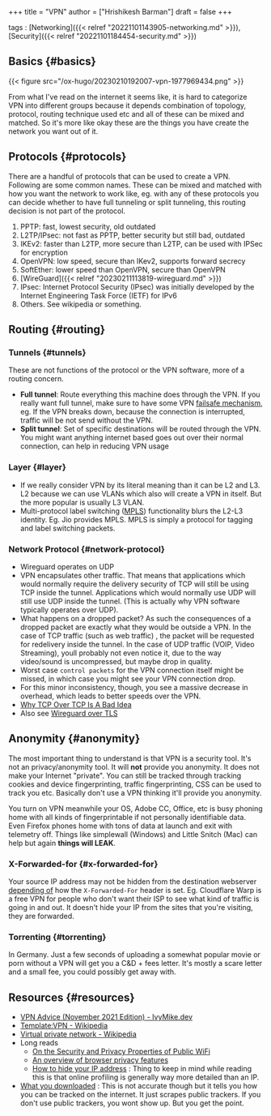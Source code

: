 +++
title = "VPN"
author = ["Hrishikesh Barman"]
draft = false
+++

tags
: [Networking]({{< relref "20221101143905-networking.md" >}}), [Security]({{< relref "20221101184454-security.md" >}})


## Basics {#basics}

{{< figure src="/ox-hugo/20230210192007-vpn-1977969434.png" >}}

From what I've read on the internet it seems like, it is hard to categorize VPN into different groups because it depends combination of topology, protocol, routing technique used etc and all of these can be mixed and matched. So it's more like okay these are the things you have create the network you want out of it.


## Protocols {#protocols}

There are a handful of protocols that can be used to create a VPN. Following are some common names. These can be mixed and matched with how you want the network to work like, eg. with any of these protocols you can decide whether to have full tunneling or split tunneling, this routing decision is not part of the protocol.

1.  PPTP: fast, lowest security, old outdated
2.  L2TP/IPsec: not fast as PPTP, better security but still bad, outdated
3.  IKEv2: faster than L2TP, more secure than L2TP, can be used with IPSec for encryption
4.  OpenVPN: low speed, secure than IKev2, supports forward secrecy
5.  SoftEther: lower speed than OpenVPN, secure than OpenVPN
6.  [WireGuard]({{< relref "20230211113819-wireguard.md" >}})
7.  IPsec: Internet Protocol Security (IPsec) was initially developed by the Internet Engineering Task Force (IETF) for IPv6
8.  Others. See wikipedia or something.


## Routing {#routing}


### Tunnels {#tunnels}

These are not functions of the protocol or the VPN software, more of a routing concern.

-   **Full tunnel**: Route everything this machine does through the VPN. If you really want full tunnel, make sure to have some VPN [failsafe mechanism](https://github.com/adrelanos/VPN-Firewall), eg. If the VPN breaks down, because the connection is interrupted, traffic will be not send without the VPN.
-   **Split tunnel**: Set of specific destinations will be routed through the VPN. You might want anything internet based goes out over their normal connection, can help in reducing VPN usage


### Layer {#layer}

-   If we really consider VPN by its literal meaning than it can be L2 and L3. L2 because we can use VLANs which also will create a VPN in itself. But the more popular is usually L3 VLAN.
-   Multi-protocol label switching ([MPLS](https://datatracker.ietf.org/doc/html/rfc2547)) functionality blurs the L2-L3 identity. Eg. Jio provides MPLS. MPLS is simply a protocol for tagging and label switching packets.


### Network Protocol {#network-protocol}

-   Wireguard operates on UDP
-   VPN encapsulates other traffic. That means that applications which would normally require the delivery security of TCP will still be using TCP inside the tunnel. Applications which would normally use UDP will still use UDP inside the tunnel. (This is actually why VPN software typically operates over UDP).
-   What happens on a dropped packet? As such the consequences of a dropped packet are exactly what they would be outside a VPN. In the case of TCP traffic (such as web traffic) , the packet will be requested for redelivery inside the tunnel. In the case of UDP traffic (VOIP, Video Streaming), youll probably not even notice it, due to the way video/sound is uncompressed, but maybe drop in quality.
-   Worst case `control packets` for the VPN connection itself might be missed, in which case you might see your VPN connection drop.
-   For this minor inconsistency, though, you see a massive decrease in overhead, which leads to better speeds over the VPN.
-   [Why TCP Over TCP Is A Bad Idea](http://sites.inka.de/sites/bigred/devel/tcp-tcp.html)
-   Also see [Wireguard over TLS](https://www.reddit.com/r/ProtonVPN/comments/ycqqqu/so_stealth_is_just_wireguard_over_tls_or_am_i/)


## Anonymity {#anonymity}

The most important thing to understand is that VPN is a security tool. It's not an privacy/anonymity tool. It will **not** provide you anonymity. It does not make your Internet "private". You can still be tracked through tracking cookies and device fingerprinting, traffic fingerprinting, CSS can be used to track you etc. Basically don't use a VPN thinking it'll provide you anonymity.

You turn on VPN meanwhile your OS, Adobe CC, Office, etc is busy phoning home with all kinds of fingerprintable if not personally identifiable data. Even Firefox phones home with tons of data at launch and exit with telemetry off. Things like simplewall (Windows) and Little Snitch (Mac) can help but again **things will LEAK**.


### X-Forwarded-for {#x-forwarded-for}

Your source IP address may not be hidden from the destination webserver [depending of](https://www.reddit.com/r/HowToHack/comments/mhspqy/how_does_ip_spoofing_work_with_xforwardedfor/) how the `X-Forwarded-For` header is set. Eg. Cloudflare Warp is a free VPN for people who don't want their ISP to see what kind of traffic is going in and out. It doesn't hide your IP from the sites that you're visiting, they are forwarded.


### Torrenting {#torrenting}

In Germany. Just a few seconds of uploading a somewhat popular movie or porn without a VPN will get you a C&amp;D + fees letter. It's mostly a scare letter and a small fee, you could possibly get away with.


## Resources {#resources}

-   [VPN Advice (November 2021 Edition) - IvyMike.dev](https://ivymike.dev/vpn-advice-november-2021-edition.html)
-   [Template:VPN - Wikipedia](https://en.wikipedia.org/wiki/Template:VPN)
-   [Virtual private network - Wikipedia](https://en.wikipedia.org/wiki/Virtual_private_network)
-   Long reads
    -   [On the Security and Privacy Properties of Public WiFi](https://educatedguesswork.org/posts/public-wifi/)
    -   [An overview of browser privacy features](https://educatedguesswork.org/posts/private-browsing/)
    -   [How to hide your IP address](https://educatedguesswork.org/posts/traffic-relaying/) : Thing to keep in mind while reading this is that online profiling is generally way more detailed than an IP.
-   [What you downloaded](https://iknowwhatyoudownload.com) : This is not accurate though but it tells you how you can be tracked on the internet. It just scrapes public trackers. If you don't use public trackers, you wont show up. But you get the point.
